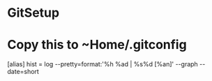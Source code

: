 GitSetup
========

Copy this to ~Home/.gitconfig
===============================
[alias]
  hist = log --pretty=format:'%h %ad | %s%d [%an]' --graph --date=short
